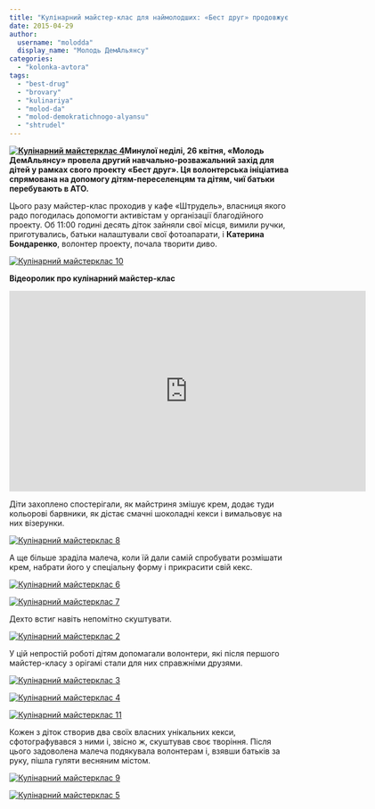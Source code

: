 ```yaml
---
title: "Кулінарний майстер-клас для наймолодших: «Бест друг» продовжує опікуватись дітками-переселенцями"
date: 2015-04-29
author: 
  username: "molodda"
  display_name: "Молодь ДемАльянсу"
categories: 
  - "kolonka-avtora"
tags: 
  - "best-drug"
  - "brovary"
  - "kulinariya"
  - "molod-da"
  - "molod-demokratichnogo-alyansu"
  - "shtrudel"
---
```


**[![Кулінарний майстерклас 4](https://mpz.brovary.org/wp-content/uploads/2015/04/Kulinarniy-maysterklas-4.jpg)](https://mpz.brovary.org/wp-content/uploads/2015/04/Kulinarniy-maysterklas-4.jpg)Минулої неділі, 26 квітня, «Молодь ДемАльянсу» провела другий навчально-розважальний захід для дітей у рамках свого проекту «Бест друг». Ця волонтерська ініціатива спрямована на допомогу дітям-переселенцям та дітям, чиї батьки перебувають в АТО.**

Цього разу майстер-клас проходив у кафе «Штрудель», власниця якого радо погодилась допомогти активістам у організації благодійного проекту. Об 11:00 годині десять діток зайняли свої місця, вимили ручки, приготувались, батьки налаштували свої фотоапарати, і **Катерина Бондаренко**, волонтер проекту, почала творити диво.

[![Кулінарний майстерклас 10](https://mpz.brovary.org/wp-content/uploads/2015/04/Kulinarniy-maysterklas-10.jpg)](https://mpz.brovary.org/wp-content/uploads/2015/04/Kulinarniy-maysterklas-10.jpg)

**Відеоролик про кулінарний майстер-клас**

<iframe src="https://www.youtube.com/embed/S6q6YkAKbeA" width="640" height="360" frameborder="0" allowfullscreen="allowfullscreen"></iframe>

Діти захоплено спостерігали, як майстриня змішує крем, додає туди кольорові барвники, як дістає смачні шоколадні кекси і вимальовує на них візерунки.

[![Кулінарний майстерклас 8](https://mpz.brovary.org/wp-content/uploads/2015/04/Kulinarniy-maysterklas-8.jpg)](https://mpz.brovary.org/wp-content/uploads/2015/04/Kulinarniy-maysterklas-8.jpg)

А ще більше зраділа малеча, коли їй дали самій спробувати розмішати крем, набрати його у спеціальну форму і прикрасити свій кекс.

[![Кулінарний майстерклас 6](https://mpz.brovary.org/wp-content/uploads/2015/04/Kulinarniy-maysterklas-6.jpg)](https://mpz.brovary.org/wp-content/uploads/2015/04/Kulinarniy-maysterklas-6.jpg)

[![Кулінарний майстерклас 7](https://mpz.brovary.org/wp-content/uploads/2015/04/Kulinarniy-maysterklas-7.jpg)](https://mpz.brovary.org/wp-content/uploads/2015/04/Kulinarniy-maysterklas-7.jpg)

Дехто встиг навіть непомітно скуштувати.

[![Кулінарний майстерклас 2](https://mpz.brovary.org/wp-content/uploads/2015/04/Kulinarniy-maysterklas-2.jpg)](https://mpz.brovary.org/wp-content/uploads/2015/04/Kulinarniy-maysterklas-2.jpg)

У цій непростій роботі дітям допомагали волонтери, які після першого майстер-класу з орігамі стали для них справжніми друзями.

[![Кулінарний майстерклас 3](https://mpz.brovary.org/wp-content/uploads/2015/04/Kulinarniy-maysterklas-3.jpg)](https://mpz.brovary.org/wp-content/uploads/2015/04/Kulinarniy-maysterklas-3.jpg)

[![Кулінарний майстерклас 4](https://mpz.brovary.org/wp-content/uploads/2015/04/Kulinarniy-maysterklas-4.jpg)](https://mpz.brovary.org/wp-content/uploads/2015/04/Kulinarniy-maysterklas-4.jpg)

[![Кулінарний майстерклас 11](https://mpz.brovary.org/wp-content/uploads/2015/04/Kulinarniy-maysterklas-11.jpg)](https://mpz.brovary.org/wp-content/uploads/2015/04/Kulinarniy-maysterklas-11.jpg)

Кожен з діток створив два своїх власних унікальних кекси, сфотографувався з ними і, звісно ж, скуштував своє творіння. Після цього задоволена малеча подякувала волонтерам і, взявши батьків за руку, пішла гуляти весняним містом.

[![Кулінарний майстерклас 9](https://mpz.brovary.org/wp-content/uploads/2015/04/Kulinarniy-maysterklas-9.jpg)](https://mpz.brovary.org/wp-content/uploads/2015/04/Kulinarniy-maysterklas-9.jpg)

[![Кулінарний майстерклас 5](https://mpz.brovary.org/wp-content/uploads/2015/04/Kulinarniy-maysterklas-5.jpg)](https://mpz.brovary.org/wp-content/uploads/2015/04/Kulinarniy-maysterklas-5.jpg)
